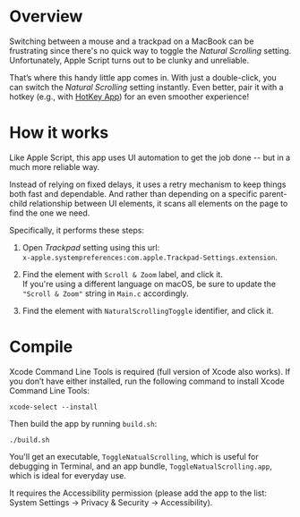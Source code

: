 # Overview

Switching between a mouse and a trackpad on a MacBook can be frustrating
since there's no quick way to toggle the *Natural Scrolling* setting.
Unfortunately, Apple Script turns out to be clunky and unreliable.

That’s where this handy little app comes in. With just a double-click,
you can switch the *Natural Scrolling* setting instantly. Even better,
pair it with a hotkey (e.g., with
[HotKey App](https://apps.apple.com/us/app/hotkey-app/id975890633))
for an even smoother experience!

# How it works

Like Apple Script, this app uses UI automation to get the job done --
but in a much more reliable way.

Instead of relying on fixed delays, it uses a retry mechanism to keep
things both fast and dependable. And rather than depending on a specific
parent-child relationship between UI elements, it scans all elements on
the page to find the one we need.

Specifically, it performs these steps:

1. Open *Trackpad* setting using this url: \
   `x-apple.systempreferences:com.apple.Trackpad-Settings.extension`.

2. Find the element with `Scroll & Zoom` label, and click it. \
   If you're using a different language on macOS, be sure to update the
   `"Scroll & Zoom"` string in `Main.c` accordingly.

3. Find the element with `NaturalScrollingToggle` identifier, and click
   it.

# Compile

Xcode Command Line Tools is required (full version of Xcode also works).
If you don’t have either installed, run the following command to install
Xcode Command Line Tools:

```
xcode-select --install
```

Then build the app by running `build.sh`:

```
./build.sh
```

You'll get an executable, `ToggleNatualScrolling`, which is useful for
debugging in Terminal, and an app bundle, `ToggleNatualScrolling.app`,
which is ideal for everyday use.

It requires the Accessibility permission (please add the app to the list:
System Settings -> Privacy & Security -> Accessibility).
